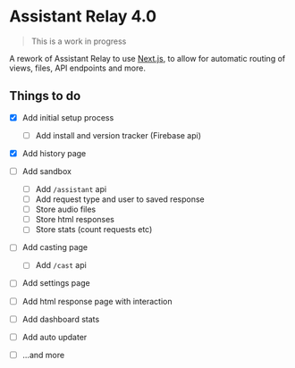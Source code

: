 # Assistant Relay 4.0

> This is a work in progress

A rework of Assistant Relay to use [Next.js](https://nextjs.org/), to allow for automatic routing of views, files, API endpoints and more.

## Things to do

- [x] Add initial setup process
  - [ ] Add install and version tracker (Firebase api)
- [x] Add history page
- [ ] Add sandbox
  - [ ] Add `/assistant` api
  - [ ] Add request type and user to saved response
  - [ ] Store audio files
  - [ ] Store html responses
  - [ ] Store stats (count requests etc)
- [ ] Add casting page
  - [ ] Add `/cast` api 
- [ ] Add settings page
- [ ] Add html response page with interaction
- [ ] Add dashboard stats
- [ ] Add auto updater
- [ ] ...and more



